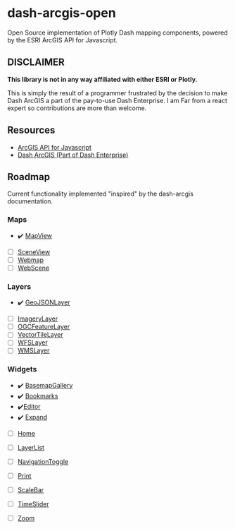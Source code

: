 # dash-arcgis-open

Open Source implementation of Plotly Dash mapping components, powered by the ESRI ArcGIS API for Javascript.

## DISCLAIMER

**This library is not in any way affiliated with either ESRI or Plotly.**

This is simply the result of a programmer frustrated by the decision to make Dash ArcGIS a part of the pay-to-use Dash Enterprise. I am Far from a react expert so contributions are more than welcome.

## Resources 

- [ArcGIS API for Javascript](https://developers.arcgis.com/javascript/latest/)
- [Dash ArcGIS (Part of Dash Enterprise)](https://dash.plotly.com/dash-arcgis)


## Roadmap

Current functionality implemented "inspired" by the dash-arcgis documentation.

### Maps
- :heavy_check_mark: [MapView](https://dash.plotly.com/dash-arcgis/reference/maps) 
- [ ] [SceneView](https://dash.plotly.com/dash-arcgis/reference/maps#-dash_arcgis.sceneview) 
- [ ] [Webmap](https://dash.plotly.com/dash-arcgis/reference/maps#-dash_arcgis.webmap)
- [ ] [WebScene](https://dash.plotly.com/dash-arcgis/reference/maps#-dash_arcgis.webscene)

### Layers
- :heavy_check_mark: [GeoJSONLayer](https://dash.plotly.com/dash-arcgis/reference/layers#-dash_arcgis.geojsonlayer)
- [ ] [ImageryLayer](https://dash.plotly.com/dash-arcgis/reference/layers#-dash_arcgis.imagerylayer)
- [ ] [OGCFeatureLayer](https://dash.plotly.com/dash-arcgis/reference/layers#-dash_arcgis.ogcfeaturelayer)
- [ ] [VectorTileLayer](https://dash.plotly.com/dash-arcgis/reference/layers#-dash_arcgis.vectortilelayer)
- [ ] [WFSLayer](https://dash.plotly.com/dash-arcgis/reference/layers#-dash_arcgis.wfslayer)
- [ ] [WMSLayer](https://dash.plotly.com/dash-arcgis/reference/layers#-dash_arcgis.wmslayer)

### Widgets
- :heavy_check_mark: [BasemapGallery](https://dash.plotly.com/dash-arcgis/reference/widgets)
- :heavy_check_mark: [Bookmarks](https://dash.plotly.com/dash-arcgis/reference/widgets#-dash_arcgis.bookmarks)
- :heavy_check_mark:[Editor](https://dash.plotly.com/dash-arcgis/reference/widgets#-dash_arcgis.editor)
- :heavy_check_mark: [Expand](https://dash.plotly.com/dash-arcgis/reference/widgets#-dash_arcgis.expand)
- [ ] [Home](https://dash.plotly.com/dash-arcgis/reference/widgets#-dash_arcgis.home)
- [ ] [LayerList](https://dash.plotly.com/dash-arcgis/reference/widgets#-dash_arcgis.layerlist)
- [ ] [NavigationToggle](https://dash.plotly.com/dash-arcgis/reference/widgets#-dash_arcgis.navigationtoggle)
- [ ] [Print](https://dash.plotly.com/dash-arcgis/reference/widgets#-dash_arcgis.print)
- [ ] [ScaleBar](https://dash.plotly.com/dash-arcgis/reference/widgets#-dash_arcgis.scalebar)
- [ ] [TimeSlider](https://dash.plotly.com/dash-arcgis/reference/widgets#-dash_arcgis.timeslider)
- [ ] [Zoom](https://dash.plotly.com/dash-arcgis/reference/widgets#-dash_arcgis.zoom) 

